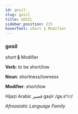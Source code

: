 ```yaml
---
id: gosil
slug: gosil
title: GOSİL
sidebar_position: 215
hoverText: short § Modifier
---
```


### gosil

*short* **§** Modifier

**Verb**: to be short/low

**Noun**: shortness/lowness

**Modifier**: short/low

Hijazi Arabic قصير gaṣīr /ɡa.sˤiːr/

*Afroasiatic Language Family*